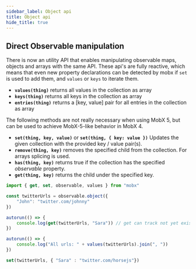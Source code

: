 ```yaml
---
sidebar_label: Object api
title: Object api
hide_title: true
---
```


## Direct Observable manipulation
<div id='codefund' ></div>

There is now an utility API that enables manipulating observable maps, objects and arrays with the same API. These api's are fully reactive, which means that even new property declarations can be detected by mobx if `set` is used to add them, and `values` or `keys` to iterate them.

  * **`values(thing)`** returns all values in the collection as array
  * **`keys(thing)`** returns all keys in the collection as array
  * **`entries(thing)`** returns a [key, value] pair for all entries in the collection as array

The following methods are not really necessary when using MobX 5, but can be used to achieve MobX-5-like behavior in MobX 4.

  * **`set(thing, key, value)`** or **`set(thing, { key: value })`** Updates the given collection with the provided key / value pair(s).
  * **`remove(thing, key)`** removes the specified child from the collection. For arrays splicing is used.
  * **`has(thing, key)`** returns true if the collection has the specified _observable_ property.
  * **`get(thing, key)`** returns the child under the specified key.


```javascript
import { get, set, observable, values } from "mobx"

const twitterUrls = observable.object({
    "John": "twitter.com/johnny"
})

autorun(() => {
    console.log(get(twitterUrls, "Sara")) // get can track not yet existing properties
})

autorun(() => {
    console.log("All urls: " + values(twitterUrls).join(", "))
})

set(twitterUrls, { "Sara" : "twitter.com/horsejs"})
```
